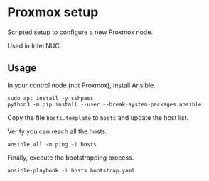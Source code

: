 # Proxmox setup

Scripted setup to configure a new Proxmox node.

Used in Intel NUC.

## Usage

In your control node (not Proxmox), install Ansible.

```shell
sudo apt install -y sshpass
python3 -m pip install --user --break-system-packages ansible 
```

Copy the file `hosts.template` to `hosts` and update the host list.

Verify you can reach all the hosts.

```shell
ansible all -m ping -i hosts
```

Finally, execute the bootstrapping process.

```shell
ansible-playbook -i hosts bootstrap.yaml
```
